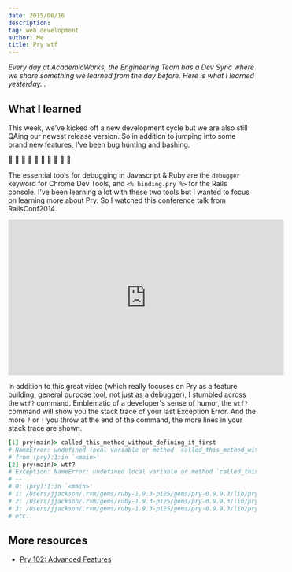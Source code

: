 ```yaml
---
date: 2015/06/16
description:
tag: web development
author: Me
title: Pry wtf
---
```


_Every day at AcademicWorks, the Engineering Team has a Dev Sync where we share something we learned from the day before. Here is what I learned yesterday..._

## What I learned

This week, we've kicked off a new development cycle but we are also still QAing our newest release version. So in addition to jumping into some brand new features, I've been bug hunting and bashing.

:bug: :bug: :bug: :bug: :bug: :bug: :bug: :bug: :bug: :bug:

The essential tools for debugging in Javascript & Ruby are the `debugger` keyword for Chrome Dev Tools, and `<% binding.pry %>` for the Rails console. I've been learning a lot with these two tools but I wanted to focus on learning more about Pry. So I watched this conference talk from RailsConf2014.

<iframe width="560" height="315" src="https://www.youtube.com/embed/4hfMUP5iTq8" frameborder="0" allowfullscreen></iframe>

In addition to this great video (which really focuses on Pry as a feature building, general purpose tool, not just as a debugger), I stumbled across the `wtf?` command. Emblematic of a developer's sense of humor, the `wtf?` command will show you the stack trace of your last Exception Error. And the more `?` or `!` you throw at the end of the command, the more lines in your stack trace are shown.

```ruby
[1] pry(main)> called_this_method_without_defining_it_first
# NameError: undefined local variable or method `called_this_method_without_defining_it_first' for main:Object
# from (pry):1:in `<main>'
[2] pry(main)> wtf?
# Exception: NameError: undefined local variable or method `called_this_without_defining_it_first' for main:Object
# --
# 0: (pry):1:in `<main>'
# 1: /Users/jjackson/.rvm/gems/ruby-1.9.3-p125/gems/pry-0.9.9.3/lib/pry/# pry_instance.rb:249:in `eval'
# 2: /Users/jjackson/.rvm/gems/ruby-1.9.3-p125/gems/pry-0.9.9.3/lib/pry/pry_instance.rb:249:in `re'
# 3: /Users/jjackson/.rvm/gems/ruby-1.9.3-p125/gems/pry-0.9.9.3/lib/pry/pry_instance.rb:227:in `rep'
# etc..
```

## More resources

- [Pry 102: Advanced Features](http://jonathan-jackson.net/2012/05/03/pry-session-102)
